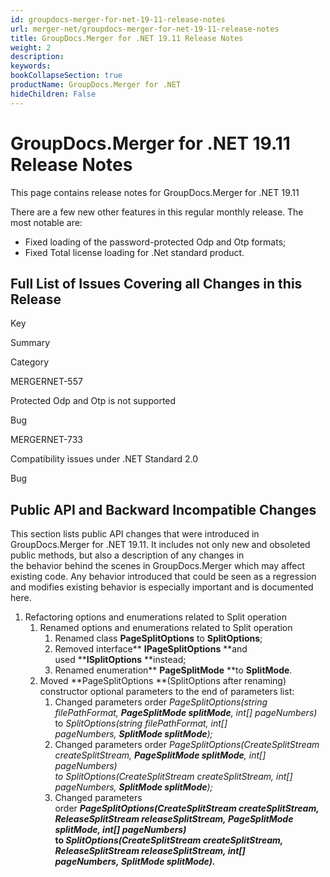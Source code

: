 ```yaml
---
id: groupdocs-merger-for-net-19-11-release-notes
url: merger-net/groupdocs-merger-for-net-19-11-release-notes
title: GroupDocs.Merger for .NET 19.11 Release Notes
weight: 2
description: 
keywords: 
bookCollapseSection: true
productName: GroupDocs.Merger for .NET
hideChildren: False
---
```


# GroupDocs.Merger for .NET 19.11 Release Notes

This page contains release notes for GroupDocs.Merger for .NET 19.11

There are a few new other features in this regular monthly release. The most notable are:

*   Fixed loading of the password-protected Odp and Otp formats;
*   Fixed Total license loading for .Net standard product.

## Full List of Issues Covering all Changes in this Release

Key

Summary

Category

MERGERNET-557

Protected Odp and Otp is not supported

Bug

MERGERNET-733

Compatibility issues under .NET Standard 2.0

Bug

## Public API and Backward Incompatible Changes

This section lists public API changes that were introduced in GroupDocs.Merger for .NET 19.11. It includes not only new and obsoleted public methods, but also a description of any changes in the behavior behind the scenes in GroupDocs.Merger which may affect existing code. Any behavior introduced that could be seen as a regression and modifies existing behavior is especially important and is documented here.

1.  Refactoring options and enumerations related to Split operation
    1.  Renamed options and enumerations related to Split operation  
        1.  Renamed class **PageSplitOptions** to **SplitOptions**;
        2.  Removed interface** **IPageSplitOptions** **and used ****ISplitOptions** **instead;
        3.  Renamed enumeration** **PageSplitMode** **to ****SplitMode****.
    2.  Moved **PageSplitOptions **(SplitOptions after renaming) constructor optional parameters to the end of parameters list:
        1.  Changed parameters order *PageSplitOptions(string filePathFormat, **PageSplitMode splitMode**, int\[\] pageNumbers)*  
            to *SplitOptions(string filePathFormat, int\[\] pageNumbers, **SplitMode splitMode**);*
        2.  Changed parameters order **PageSplitOptions(CreateSplitStream createSplitStream, **PageSplitMode splitMode**, int\[\] pageNumbers)*  
            to *SplitOptions(CreateSplitStream createSplitStream, int\[\] pageNumbers, **SplitMode splitMode**);**
        3.  Changed parameters order ***PageSplitOptions(CreateSplitStream createSplitStream, ReleaseSplitStream releaseSplitStream, **PageSplitMode splitMode**, int\[\] pageNumbers)*  
            to *SplitOptions(CreateSplitStream createSplitStream, ReleaseSplitStream releaseSplitStream, int\[\] pageNumbers, **SplitMode splitMode**).***
